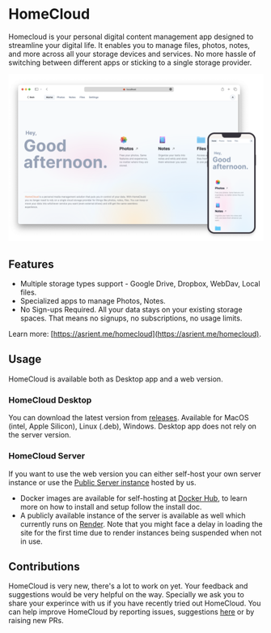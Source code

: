 # HomeCloud

Homecloud is your personal digital content management app designed to streamline your digital life. It enables you to manage files, photos, notes, and more across all your storage devices and services. No more hassle of switching between different apps or sticking to a single storage provider.

![Screenshot 1](img/section1.png)

## Features

- Multiple storage types support - Google Drive, Dropbox, WebDav, Local files.
- Specialized apps to manage Photos, Notes.
- No Sign-ups Required. All your data stays on your existing storage spaces. That means no signups, no subscriptions, no usage limits.

Learn more: [https://asrient.me/homecloud](https://asrient.me/homecloud). 

## Usage

HomeCloud is available both as Desktop app and a web version.

### HomeCloud Desktop

You can download the latest version from [releases](https://github.com/asrient/HomeCloud/releases/latest/). Available for MacOS (intel, Apple Silicon), Linux (.deb), Windows. Desktop app does not rely on the server version.

### HomeCloud Server

If you want to use the web version you can either self-host your own server instance or use the [Public Server instance](https://homecloud.asrient.me/) hosted by us.

- Docker images are available for self-hosting at [Docker Hub](https://hub.docker.com/r/asrient/homecloud), to learn more on how to install and setup follow the install doc.
- A publicly available instance of the server is available as well which currently runs on [Render](https://render.com/). Note that you might face a delay in loading the site for the first time due to render instances being suspended when not in use.

## Contributions

HomeCloud is very new, there's a lot to work on yet. Your feedback and suggestions would be very helpful on the way. Specially we ask you to share your experince with us if you have recently tried out HomeCloud.
You can help improve HomeCloud by reporting issues, suggestions [here](https://github.com/asrient/HomeCloud/issues) or by raising new PRs.
